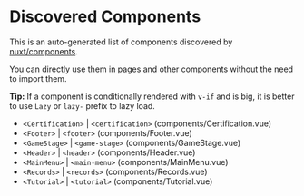 # Discovered Components

This is an auto-generated list of components discovered by [nuxt/components](https://github.com/nuxt/components).

You can directly use them in pages and other components without the need to import them.

**Tip:** If a component is conditionally rendered with `v-if` and is big, it is better to use `Lazy` or `lazy-` prefix to lazy load.

- `<Certification>` | `<certification>` (components/Certification.vue)
- `<Footer>` | `<footer>` (components/Footer.vue)
- `<GameStage>` | `<game-stage>` (components/GameStage.vue)
- `<Header>` | `<header>` (components/Header.vue)
- `<MainMenu>` | `<main-menu>` (components/MainMenu.vue)
- `<Records>` | `<records>` (components/Records.vue)
- `<Tutorial>` | `<tutorial>` (components/Tutorial.vue)
